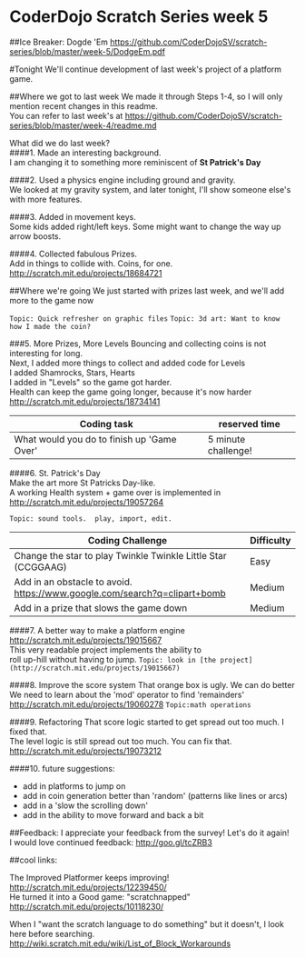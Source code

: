 CoderDojo Scratch Series week 5
========================

##Ice Breaker: Dogde 'Em
https://github.com/CoderDojoSV/scratch-series/blob/master/week-5/DodgeEm.pdf

#Tonight
We'll continue development of last week's project of a platform game. <br>

##Where we got to last week
We made it through Steps 1-4, so I will only mention recent changes in this readme.<br>	
You can refer to last week's at https://github.com/CoderDojoSV/scratch-series/blob/master/week-4/readme.md

What did we do last week?<br>
####1. Made an interesting background.  <br>
I am changing it to something more reminiscent of <b>St Patrick's Day</b>

####2. Used a physics engine including ground and gravity.<br>
We looked at my gravity system, and later tonight, I'll show someone else's with more features.

####3. Added in movement keys.<br>
Some kids added right/left keys.  Some might want to change the way up arrow boosts.

####4. Collected fabulous Prizes.<br>
Add in things to collide with.  Coins, for one.<br> http://scratch.mit.edu/projects/18684721<br>

##Where we're going
We just started with prizes last week, and we'll add more to the game now<br>

`Topic: Quick refresher on graphic files`
`Topic: 3d art: Want to know how I made the coin?`
 
###5. More Prizes, More Levels
Bouncing and collecting coins is not interesting for long.<br>
Next, I added more things to collect and added code for Levels<br>
I added Shamrocks, Stars, Hearts<br>
I added in "Levels" so the game got harder.<br>
Health can keep the game going longer, because it's now harder<br>
http://scratch.mit.edu/projects/18734141

|Coding task|reserved time|
|---|---|
|What would you do to finish up 'Game Over'|5 minute challenge!

####6. St. Patrick's Day<br>
Make the art more St Patricks Day-like.<br>
A working Health system + game over is implemented in
http://scratch.mit.edu/projects/19057264<br>

`Topic: sound tools.  play, import, edit.`

|Coding Challenge|Difficulty|
|---|---|
|Change the star to play Twinkle Twinkle Little Star (CCGGAAG)|Easy|
|Add in an obstacle to avoid.  <br>https://www.google.com/search?q=clipart+bomb |Medium|
|Add in a prize that slows the game down|Medium|

####7. A better way to make a platform engine
http://scratch.mit.edu/projects/19015667<br>
This very readable project implements the ability to<br>
roll up-hill without having to jump.
`Topic: look in [the project](http://scratch.mit.edu/projects/19015667)`

####8. Improve the score system
That orange box is ugly.  We can do better<br>
We need to learn about the 'mod' operator to find 'remainders'
http://scratch.mit.edu/projects/19060278
`Topic:math operations`


####9. Refactoring
That score logic started to get spread out too much.  I fixed that.<br>
The level logic is still spread out too much.  You can fix that.<br>
http://scratch.mit.edu/projects/19073212


####10. future suggestions: 
- add in platforms to jump on
- add in coin generation better than 'random' (patterns like lines or arcs)
- add in a 'slow the scrolling down'
- add in the ability to move forward and back a bit

##Feedback: 
I appreciate your feedback from the survey!  Let's do it again!<br>
I would love continued feedback: http://goo.gl/tcZRB3


##cool links:

The Improved Platformer keeps improving!  http://scratch.mit.edu/projects/12239450/ <br>
He turned it into a Good game: "scratchnapped"  http://scratch.mit.edu/projects/10118230/ <br>

When I "want the scratch language to do something" but it doesn't, I look here before searching. http://wiki.scratch.mit.edu/wiki/List_of_Block_Workarounds